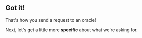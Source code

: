 ## Got it! <emoji id="fist" />

That's how you send a request to an oracle! <emoji id="boom" />

Next, let's get a little more **specific** about what we're asking for.
